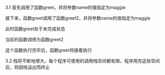 3.1 首先调用了函数greet，并将参数name的值指定为maggie

接下来，函数greet调用了函数greet2，并将参数name的值指定为maggie

此时函数greet处于未完成状态

当前的函数调用为函数greet2

这个函数执行完毕后，函数greet将接着执行

3.2 
栈将不断地增大。每个程序可使用的调用栈空间都有限，程序用完这些空间后，将因栈溢出而终止